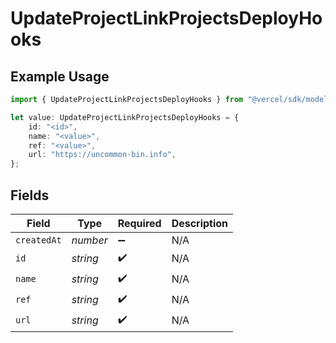 # UpdateProjectLinkProjectsDeployHooks

## Example Usage

```typescript
import { UpdateProjectLinkProjectsDeployHooks } from "@vercel/sdk/models/operations";

let value: UpdateProjectLinkProjectsDeployHooks = {
    id: "<id>",
    name: "<value>",
    ref: "<value>",
    url: "https://uncommon-bin.info",
};
```

## Fields

| Field              | Type               | Required           | Description        |
| ------------------ | ------------------ | ------------------ | ------------------ |
| `createdAt`        | *number*           | :heavy_minus_sign: | N/A                |
| `id`               | *string*           | :heavy_check_mark: | N/A                |
| `name`             | *string*           | :heavy_check_mark: | N/A                |
| `ref`              | *string*           | :heavy_check_mark: | N/A                |
| `url`              | *string*           | :heavy_check_mark: | N/A                |